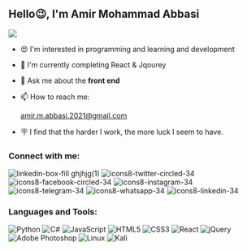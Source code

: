  <h2>Hello😉, I'm Amir Mohammad Abbasi</h2>
   
<img  src="https://user-images.githubusercontent.com/111681850/207242991-b07a8bc1-8f9e-4570-b151-7fbc5415f6ab.svg" align="center" />
       
- 😍 I'm interested in programming and learning and development
- 📖 I'm currently completing React & Jqourey
- 💭 Ask me about the **front end**
- 📫 How to reach me:

     amir.m.abbasi.2021@gmail.com
- 🪧 I find that the harder I work, the more luck I seem to have.

<h3>Connect with me:</h3>


![linkedin-box-fill ghjhjg(1)](https://user-images.githubusercontent.com/111681850/207700894-ff03fdbe-ee3e-491e-af94-5b61dc93d777.png)
![icons8-twitter-circled-34](https://user-images.githubusercontent.com/111681850/207842816-ba48d248-6152-402e-80f1-709f09478ff2.png)
![icons8-facebook-circled-34](https://user-images.githubusercontent.com/111681850/207842833-04084ea8-74f2-449b-a431-ef8f8166b9e6.png)
![icons8-instagram-34](https://user-images.githubusercontent.com/111681850/207842841-5e97f4cd-6ab6-4430-81da-9fbf945d8f53.png)
![icons8-telegram-34](https://user-images.githubusercontent.com/111681850/207842848-d1c08ef0-b9fd-4b72-b579-b830bb384b84.png)
![icons8-whatsapp-34](https://user-images.githubusercontent.com/111681850/207842854-0ebe3dde-e111-4e03-b422-15b9cbe52046.png)
![icons8-linkedin-34](https://user-images.githubusercontent.com/111681850/207842862-64fc33ef-7825-4157-b461-f6998ba9b878.png)



<h3>Languages and Tools:</h3>

![Python](https://img.shields.io/badge/python-3670A0?style=for-the-badge&logo=python&logoColor=ffdd54)	  ![C#](https://img.shields.io/badge/c%23-%23239120.svg?style=for-the-badge&logo=c-sharp&logoColor=white)   ![JavaScript](https://img.shields.io/badge/javascript-%23323330.svg?style=for-the-badge&logo=javascript&logoColor=%23F7DF1E) ![HTML5](https://img.shields.io/badge/html5-%23E34F26.svg?style=for-the-badge&logo=html5&logoColor=white)	  ![CSS3](https://img.shields.io/badge/css3-%231572B6.svg?style=for-the-badge&logo=css3&logoColor=white) ![React](https://img.shields.io/badge/react-%2320232a.svg?style=for-the-badge&logo=react&logoColor=%2361DAFB)	![jQuery](https://img.shields.io/badge/jquery-%230769AD.svg?style=for-the-badge&logo=jquery&logoColor=white)      ![Adobe Photoshop](https://img.shields.io/badge/adobe%20photoshop-%2331A8FF.svg?style=for-the-badge&logo=adobe%20photoshop&logoColor=white)	  ![Linux](https://img.shields.io/badge/Linux-FCC624?style=for-the-badge&logo=linux&logoColor=black)	  ![Kali](https://img.shields.io/badge/Kali-268BEE?style=for-the-badge&logo=kalilinux&logoColor=white)








   


<!---
AmirMohammadAbbasii/AmirMohammadAbbasii is a ✨ special ✨ repository because its `README.md` (this file) appears on your GitHub profile.
You can click the Preview link to take a look at your changes.
--->
